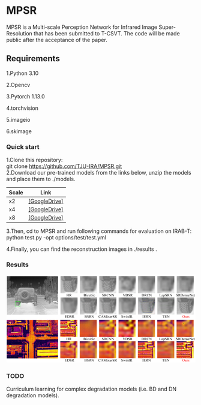 # MPSR
MPSR is a Multi-scale Perception Network for Infrared Image Super-Resolution that has been submitted to T-CSVT. The code will be made public after the acceptance of the paper.
## Requirements
1.Python 3.10  

2.Opencv  

3.Pytorch 1.13.0  

4.torchvision  

5.imageio  

6.skimage

### Quick start
1.Clone this repository:  
git clone https://github.com/TJU-IRA/MPSR.git  
2.Download our pre-trained models from the links below, unzip the models and place them to <td bgcolor=gray>./models. </td>

<table class="tg"><thead>
  <tr>
    <th class="tg-c3ow">Scale</th>
    <th class="tg-c3ow">Link</th>
  </tr></thead>
<tbody>
  <tr>
    <td class="tg-c3ow">x2</td>
    <td class="tg-c3ow"><a href="https://drive.google.com/drive/folders/1jq6xowAfEymklsMCwllfrJ26723_yBcR?usp=sharing" target="_blank" rel="noopener noreferrer">[GoogleDrive]</a></td>
  </tr>
  <tr>
    <td class="tg-c3ow">x4</td>
    <td class="tg-c3ow"><a href="https://drive.google.com/drive/folders/1jq6xowAfEymklsMCwllfrJ26723_yBcR?usp=sharing" target="_blank" rel="noopener noreferrer">[GoogleDrive]</a></td>
  </tr>
  <tr>
    <td class="tg-c3ow">x8</td>
    <td class="tg-c3ow"><a href="https://drive.google.com/drive/folders/1jq6xowAfEymklsMCwllfrJ26723_yBcR?usp=sharing" target="_blank" rel="noopener noreferrer">[GoogleDrive]</a></td>
  </tr>
</tbody>
</table>
3.Then, cd to <td bgcolor=gray>MPSR</td> and run  following commands for evaluation on IRAB-T:  
python test.py -opt options/test/test.yml  

4.Finally, you can find the reconstruction images in <td bgcolor=gray>./results .  

### Results
![alt text](https://github.com/TJU-IRA/MPSR/blob/main/Fig/Qualitative_comparison.png)
### TODO
Curriculum learning for complex degradation models (i.e. BD and DN degradation models).

 

